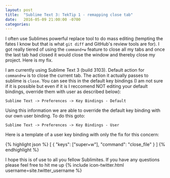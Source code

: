 ```yaml
---
layout: post
title:  "Sublime Text 3: TekTip 1 - remapping close tab"
date:   2016-05-09 21:00:00 -0700
categories:
---
```


I often use Sublimes powerful replace tool to do mass editing (tempting the fates I know but that is what `git diff` and GitHub's review tools are for). I got really tiered of using the `command+w` feature to close all my tabs and once the last tab had closed it would close the window and thereby close my project. Here is my fix.

I am currently using Sublime Text 3 (build 3103). Default action for `command+w` is to close the current tab. The action it actually passes to sublime is `close`. You can see this in the default key bindings (I am not sure if it is possible but even if it is I reccomend NOT editing your default bindings, override them with user as described below):

`Sublime Text -> Preferences -> Key Bindings - Default`

Using this information we are able to override the default key binding with our own user binding.  To do this goto:

`Sublime Text -> Preferences -> Key Bindings - User`

Here is a template of a user key binding with only the fix for this concern:

{% highlight json %}
[
    { "keys": ["super+w"], "command": "close_file" }
]
{% endhighlight %}

I hope this is of use to all you fellow Sublimites. If you have any questions please feel free to hit me up {% include icon-twitter.html username=site.twitter_username %}
